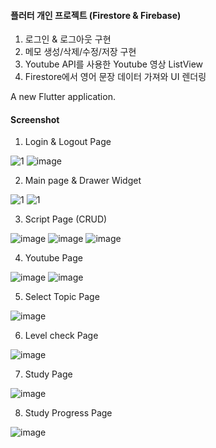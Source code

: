 #### 플러터 개인 프로젝트 (Firestore & Firebase) ####

1) 로그인 & 로그아웃 구현
2) 메모 생성/삭제/수정/저장 구현
3) Youtube API를 사용한 Youtube 영상 ListView
4) Firestore에서 영어 문장 데이터 가져와 UI 렌더링

A new Flutter application.

#### Screenshot ####

1) Login & Logout Page

![1](https://user-images.githubusercontent.com/45419456/97695632-b1f01180-1ae7-11eb-89b2-d03ac7b62bf0.PNG)
![image](https://user-images.githubusercontent.com/45419456/97695876-1612d580-1ae8-11eb-8d46-b4eb42137ff6.png)


2) Main page & Drawer Widget

![1](https://user-images.githubusercontent.com/45419456/97695951-2fb41d00-1ae8-11eb-86a1-950af9c4f679.PNG)
![1](https://user-images.githubusercontent.com/45419456/97695993-40649300-1ae8-11eb-80d9-4275b76dfe22.PNG)


3) Script Page (CRUD)

![image](https://user-images.githubusercontent.com/45419456/97696022-4d818200-1ae8-11eb-986a-76a71f92e7e2.png)
![image](https://user-images.githubusercontent.com/45419456/97696066-596d4400-1ae8-11eb-96d7-941181d85a7b.png)
![image](https://user-images.githubusercontent.com/45419456/97696101-668a3300-1ae8-11eb-8efa-8671007d469e.png)


4) Youtube Page

![image](https://user-images.githubusercontent.com/45419456/97696132-76a21280-1ae8-11eb-9519-babf17ee404b.png)
![image](https://user-images.githubusercontent.com/45419456/97696173-86b9f200-1ae8-11eb-8deb-8b6852ac3193.png)


5) Select Topic Page

![image](https://user-images.githubusercontent.com/45419456/97696206-933e4a80-1ae8-11eb-91da-109758fa68c9.png)


6) Level check Page

![image](https://user-images.githubusercontent.com/45419456/97696229-9e917600-1ae8-11eb-8398-6a4bf2b39968.png)


7) Study Page

![image](https://user-images.githubusercontent.com/45419456/97696257-a94c0b00-1ae8-11eb-8206-ad6a3d0e014f.png)


8) Study Progress Page

![image](https://user-images.githubusercontent.com/45419456/97696309-bcf77180-1ae8-11eb-9111-e5420b1d00d4.png)
